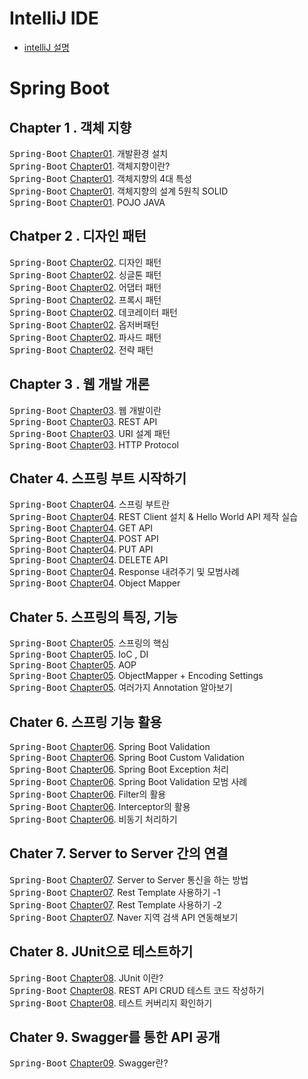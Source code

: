 # IntelliJ IDE
- [intelliJ 설명](./TodoListPJT)

# Spring Boot

## Chapter 1 . 객체 지향
<kbd>Spring-Boot</kbd> [Chapter01](./springboot-summary/README/Ch01_Development_environment.md). 개발환경 설치 <br>
<kbd>Spring-Boot</kbd> [Chapter01](./springboot-summary/README/Ch01_OOP.md). 객체지향이란? <br>
<kbd>Spring-Boot</kbd> [Chapter01](./springboot-summary/README/Ch01_OOP_characteristic.md). 객체지향의 4대 특성 <br>
<kbd>Spring-Boot</kbd> [Chapter01](./springboot-summary/README/Ch01_OOP_SOLIDrules.md). 객체지향의 설계 5원칙 SOLID <br>
<kbd>Spring-Boot</kbd> [Chapter01](./springboot-summary/README/Ch01_OOP_POJO_JAVA.md). POJO JAVA <br>

## Chatper 2 . 디자인 패턴

<kbd>Spring-Boot</kbd> [Chapter02](./springboot-summary/README/Ch02_DesignPattern.md). 디자인 패턴 <br>
<kbd>Spring-Boot</kbd> [Chapter02](./springboot-summary/README/Ch02_Singleton.md). 싱글톤 패턴 <br>
<kbd>Spring-Boot</kbd> [Chapter02](./springboot-summary/README/Ch02_Adapter.md). 어댑터 패턴 <br>
<kbd>Spring-Boot</kbd> [Chapter02](./springboot-summary/README/Ch02_Proxy.md). 프록시 패턴 <br>
<kbd>Spring-Boot</kbd> [Chapter02](./springboot-summary/README/Ch02_Decorator.md). 데코레이터 패턴 <br>
<kbd>Spring-Boot</kbd> [Chapter02](./springboot-summary/README/Ch02_Observer.md). 옵저버패턴 <br>
<kbd>Spring-Boot</kbd> [Chapter02](./springboot-summary/README/Ch02_Facade.md). 파사드 패턴 <br>
<kbd>Spring-Boot</kbd> [Chapter02](./springboot-summary/README/Ch02_Strategy.md). 전략 패턴 <br>


## Chapter 3 . 웹 개발 개론
<kbd>Spring-Boot</kbd> [Chapter03](./springboot-summary/README/Ch03_WebDevelop.md). 웹 개발이란 <br>
<kbd>Spring-Boot</kbd> [Chapter03](./springboot-summary/README/Ch03_RestAPI.md). REST API <br>
<kbd>Spring-Boot</kbd> [Chapter03](./springboot-summary/README/Ch03_URI_Architecture_Pattern.md). URI 설계 패턴 <br>
<kbd>Spring-Boot</kbd> [Chapter03](./springboot-summary/README/Ch03_%20HTTP_Protocol.md). HTTP Protocol <br>



## Chater 4. 스프링 부트 시작하기
<kbd>Spring-Boot</kbd> [Chapter04](./springboot-summary/README/Ch04_Start_SpringBoot.md). 스프링 부트란 <br>
<kbd>Spring-Boot</kbd> [Chapter04](./springboot-summary/README/Ch04_HelloWorld.md). REST Client 설치 & Hello World API 제작 실습<br>
<kbd>Spring-Boot</kbd> [Chapter04](./springboot-summary/README/Ch04_Get.md). GET API <br>
<kbd>Spring-Boot</kbd> [Chapter04](./springboot-summary/README/Ch04_Post.md). POST API <br>
<kbd>Spring-Boot</kbd> [Chapter04](./springboot-summary/README/Ch04_Put.md). PUT API <br>
<kbd>Spring-Boot</kbd> [Chapter04](./springboot-summary/README/Ch04_Delete.md). DELETE API <br>
<kbd>Spring-Boot</kbd> [Chapter04](./springboot-summary/README/Ch04_ResponseExample.md). Response 내려주기 및 모범사례 <br>
<kbd>Spring-Boot</kbd> [Chapter04](./springboot-summary/README/Ch04_ObjectMapper.md). Object Mapper <br>


## Chater 5. 스프링의 특징, 기능
<kbd>Spring-Boot</kbd> [Chapter05](./springboot-summary/README/Ch05_Spring.md). 스프링의 핵심 <br>
<kbd>Spring-Boot</kbd> [Chapter05](./springboot-summary/README/Ch05_Ioc_DI.md). IoC , DI<br>
<kbd>Spring-Boot</kbd> [Chapter05](./springboot-summary/README/Ch05_AOP.md). AOP <br>
<kbd>Spring-Boot</kbd> [Chapter05](./springboot-summary/README/Ch05_ObjectMapper.md). ObjectMapper + Encoding Settings <br>
<kbd>Spring-Boot</kbd> [Chapter05](./springboot-summary/README/Ch05_Annotation.md). 여러가지 Annotation 알아보기 <br>


## Chater 6. 스프링 기능 활용
<kbd>Spring-Boot</kbd> [Chapter06](./springboot-summary/README/Ch06_SpringBootValidation.md). Spring Boot Validation <br>
<kbd>Spring-Boot</kbd> [Chapter06](./springboot-summary/README/Ch06_CustomValidation.md). Spring Boot Custom Validation <br>
<kbd>Spring-Boot</kbd> [Chapter06](./springboot-summary/README/Ch06_Exception.md). Spring Boot Exception 처리 <br>
<kbd>Spring-Boot</kbd> [Chapter06](./springboot-summary/README/Ch06_SpringBootValidation_Example.md). Spring Boot Validation 모범 사례 <br>
<kbd>Spring-Boot</kbd> [Chapter06](./springboot-summary/README/Ch06_Filter.md). Filter의 활용 <br>
<kbd>Spring-Boot</kbd> [Chapter06](./springboot-summary/README/Ch06_Interceptor.md). Interceptor의 활용 <br>
<kbd>Spring-Boot</kbd> [Chapter06](./springboot-summary/README/Ch06_Asynchronous.md). 비동기 처리하기 <br>


## Chater 7. Server to Server 간의 연결
<kbd>Spring-Boot</kbd> [Chapter07](./springboot-summary/README/Ch07_ServerToServer.md). Server to Server 통신을 하는 방법 <br>
<kbd>Spring-Boot</kbd> [Chapter07](./springboot-summary/README/Ch07_RestTemplate.md). Rest Template 사용하기 -1  <br>
<kbd>Spring-Boot</kbd> [Chapter07](./springboot-summary/README/Ch07_RestTemplate_Post.md). Rest Template 사용하기 -2  <br>
<kbd>Spring-Boot</kbd> [Chapter07](./springboot-summary/README/Ch07_NaverAPI.md). Naver 지역 검색 API 연동해보기 <br>


## Chater 8. JUnit으로 테스트하기
<kbd>Spring-Boot</kbd> [Chapter08](./springboot-summary/README/Ch8_JUnit.md). JUnit 이란?  <br>
<kbd>Spring-Boot</kbd> [Chapter08](./springboot-summary/README/Ch08_CRUDTest.md). REST API CRUD 테스트 코드 작성하기  <br>
<kbd>Spring-Boot</kbd> [Chapter08](./springboot-summary/README/Ch08_TestCoverage.md). 테스트 커버리지 확인하기 <br>


## Chater 9. Swagger를 통한 API 공개
<kbd>Spring-Boot</kbd> [Chapter09](./springboot-summary/README/Ch09_Swagger.md). Swagger란?  <br>